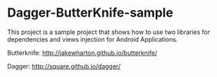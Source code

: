 Dagger-ButterKnife-sample
=========================

This project is a sample project that shows how to use two libraries for dependencies and views injection for 
Android Applications.


Butterknife:  http://jakewharton.github.io/butterknife/


Dagger: http://square.github.io/dagger/
